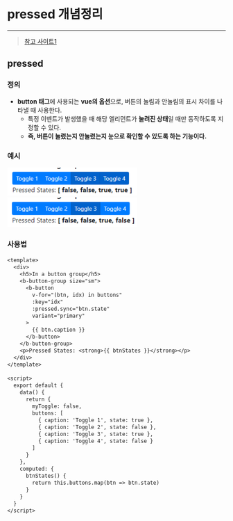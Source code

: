 # pressed 개념정리 

---

> [참고 사이트1](https://bootstrap-vue.org/docs/components/button)

##  pressed

### 정의

- **button 태그**에 사용되는 **vue의 옵션**으로, 버튼의 눌림과 안눌림의 표시 차이를 나타낼 때 사용한다. 
  - 특정 이벤트가 발생했을 때 해당 엘리먼트가 **눌려진 상태**일 때만 동작하도록 지정할 수 있다.  
  - **즉, 버튼이 눌렸는지 안눌렸는지 눈으로 확인할 수 있도록 하는 기능이다.** 

### 예시

<img src="./images/pressed 예시1.png" width="300">

<img src="./images/pressed 예시2.png" width="300">

### 사용법

```vue
<template>
  <div>
    <h5>In a button group</h5>
    <b-button-group size="sm">
      <b-button
        v-for="(btn, idx) in buttons"
        :key="idx"
        :pressed.sync="btn.state"
        variant="primary"
      >
        {{ btn.caption }}
      </b-button>
    </b-button-group>
    <p>Pressed States: <strong>{{ btnStates }}</strong></p>
  </div>
</template>

<script>
  export default {
    data() {
      return {
        myToggle: false,
        buttons: [
          { caption: 'Toggle 1', state: true },
          { caption: 'Toggle 2', state: false },
          { caption: 'Toggle 3', state: true },
          { caption: 'Toggle 4', state: false }
        ]
      }
    },
    computed: {
      btnStates() {
        return this.buttons.map(btn => btn.state)
      }
    }
  }
</script>
```

